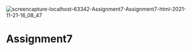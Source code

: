 ![screencapture-localhost-63342-Assignment7-Assignment7-html-2021-11-21-16_08_47](https://user-images.githubusercontent.com/93452091/142763286-7d6e7363-7f47-4c57-99d7-3e9742d234e2.png)
# Assignment7
